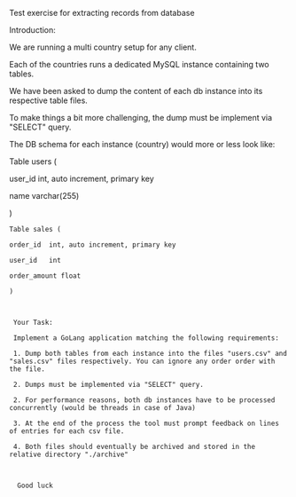 Test exercise for extracting records from database


Introduction:

We are running a multi country setup for any client. 


Each of the countries runs  a dedicated MySQL instance containing two tables. 

We have been asked to dump the content of each db instance into its respective table files. 

 

 To make things a bit more challenging, the dump must be implement via "SELECT" query. 

  

  The DB schema for each instance (country) would more or less look like:

   

   Table users ( 

   user_id  int, auto increment, primary key

   name      varchar(255)

   )

    

    Table sales (

    order_id  int, auto increment, primary key

    user_id   int

    order_amount float

    )

     

     Your Task:

     Implement a GoLang application matching the following requirements:

     1. Dump both tables from each instance into the files "users.csv" and "sales.csv" files respectively. You can ignore any order order with the file. 

     2. Dumps must be implemented via "SELECT" query. 

     2. For performance reasons, both db instances have to be processed concurrently (would be threads in case of Java)

     3. At the end of the process the tool must prompt feedback on lines of entries for each csv file. 

     4. Both files should eventually be archived and stored in the relative directory "./archive"

      

      Good luck
